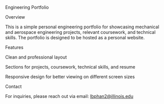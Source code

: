 Engineering Portfolio

Overview

This is a simple personal engineering portfolio for showcasing mechanical and aerospace engineering projects, relevant coursework, and technical skills. The portfolio is designed to be hosted as a personal website.

Features

Clean and professional layout

Sections for projects, coursework, technical skills, and resume

Responsive design for better viewing on different screen sizes

Contact

For inquiries, please reach out via email: lbphan2@illinois.edu

